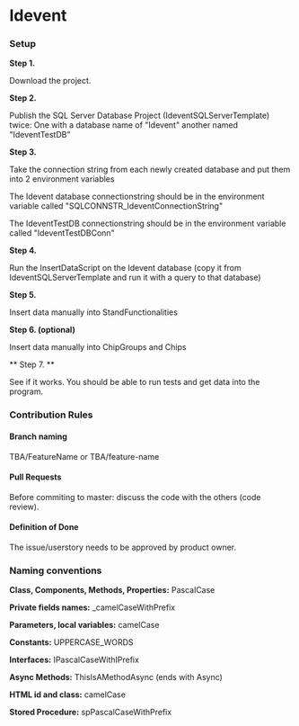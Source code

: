 # Idevent

### Setup
**Step 1.**

Download the project.

**Step 2.**

Publish the SQL Server Database Project (IdeventSQLServerTemplate) twice: One with a database name of "Idevent" another named "IdeventTestDB"

**Step 3.**

Take the connection string from each newly created database and put them into 2 environment variables

The Idevent database connectionstring should be in the environment variable called "SQLCONNSTR_IdeventConnectionString"

The IdeventTestDB connectionstring should be in the environment variable called "IdeventTestDBConn"

**Step 4.**

Run the InsertDataScript on the Idevent database (copy it from IdeventSQLServerTemplate and run it with a query to that database)

<b>Step 5.</b>

Insert data manually into StandFunctionalities

**Step 6. (optional)**

Insert data manually into ChipGroups and Chips

** Step 7. **

See if it works. You should be able to run tests and get data into the program.

### Contribution Rules

#### Branch naming
TBA/FeatureName or TBA/feature-name

#### Pull Requests
Before commiting to master: discuss the code with the others (code review).

#### Definition of Done
The issue/userstory needs to be approved by product owner.

### Naming conventions
**Class, Components, Methods, Properties:** PascalCase

**Private fields names:** _camelCaseWithPrefix

**Parameters, local variables:** camelCase

**Constants:** UPPERCASE_WORDS

**Interfaces:** IPascalCaseWithIPrefix

**Async Methods:** ThisIsAMethodAsync (ends with Async) 

**HTML id and class:** camelCase

**Stored Procedure:** spPascalCaseWithPrefix
